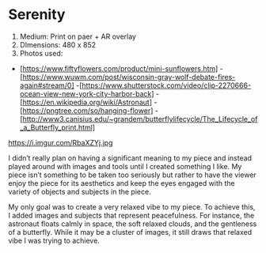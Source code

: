 # Serenity

1. Medium: Print on paer + AR overlay
2. DImensions: 480 x 852
3. Photos used: 
- [https://www.fiftyflowers.com/product/mini-sunflowers.htm]
-[https://www.wuwm.com/post/wisconsin-gray-wolf-debate-fires-again#stream/0]
-[https://www.shutterstock.com/video/clip-2270666-ocean-view-new-york-city-harbor-back]
-[https://en.wikipedia.org/wiki/Astronaut]
-[https://pngtree.com/so/hanging-flower]
-[http://www3.canisius.edu/~grandem/butterflylifecycle/The_Lifecycle_of_a_Butterfly_print.html]

https://i.imgur.com/RbaXZYj.jpg

I didn’t really plan on having a significant meaning to my piece and instead played around with images and tools until I created something I like. My piece isn’t something to be taken too seriously but rather to have the viewer enjoy the piece for its aesthetics and keep the eyes engaged with the variety of objects and subjects in the piece.

My only goal was to create a very relaxed vibe to my piece. To achieve this, I added images and subjects that represent peacefulness. For instance, the astronaut floats calmly in space, the soft relaxed clouds, and the gentleness of a butterfly. While it may be a cluster of images, it still draws that relaxed vibe I was trying to achieve. 

